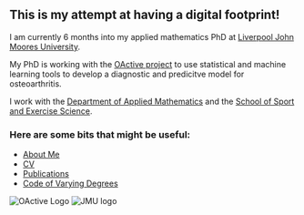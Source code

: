 ## This is my attempt at having a digital footprint!

I am currently 6 months into my applied mathematics PhD at [Liverpool John Moores University](https://www.ljmu.ac.uk/). 

My PhD is working with the [OActive project](https://www.oactive.eu/) to use statistical and machine learning tools to develop a diagnostic and predicitve model for osteoarthritis. 

I work with the [Department of Applied Mathematics](https://www.ljmu.ac.uk/about-us/faculties/faculty-of-engineering-and-technology/department-of-applied-mathematics) and the [School of Sport and Exercise Science](https://www.ljmu.ac.uk/about-us/faculties/faculty-of-science/school-of-sport-and-exercise-sciences).

### Here are some bits that might be useful:
- [About Me](https://github.com/phimc95/Philippa_McCabe/blob/master/ABOUTME.md)
- [CV](https://github.com/phimc95/Philippa_McCabe/blob/master/CV.md)
- [Publications](https://github.com/phimc95/Philippa_McCabe/blob/master/PUBLICATIONS.md)
- [Code of Varying Degrees](https://github.com/phimc95/Philippa_McCabe/blob/master/CODE.md)

![OActive Logo](https://pbs.twimg.com/profile_images/940216056517296128/-iKRG-vG_400x400.jpg)
![JMU logo](http://lcr4.uk/wp-content/uploads/2016/11/JMU.png)
